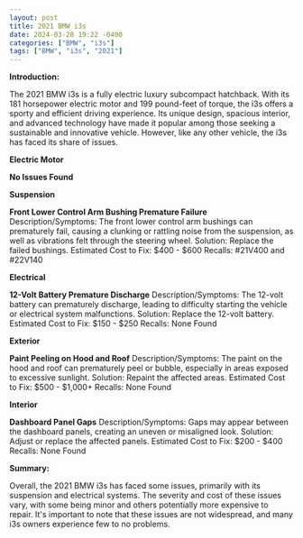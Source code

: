 ```yaml
---
layout: post
title: 2021 BMW i3s
date: 2024-03-28 19:22 -0400
categories: ["BMW", "i3s"]
tags: ["BMW", "i3s", "2021"]
---
```

**Introduction:**

The 2021 BMW i3s is a fully electric luxury subcompact hatchback. With its 181 horsepower electric motor and 199 pound-feet of torque, the i3s offers a sporty and efficient driving experience. Its unique design, spacious interior, and advanced technology have made it popular among those seeking a sustainable and innovative vehicle. However, like any other vehicle, the i3s has faced its share of issues.

**Electric Motor**

**No Issues Found**

**Suspension**

**Front Lower Control Arm Bushing Premature Failure**
Description/Symptoms: The front lower control arm bushings can prematurely fail, causing a clunking or rattling noise from the suspension, as well as vibrations felt through the steering wheel.
Solution: Replace the failed bushings.
Estimated Cost to Fix: $400 - $600
Recalls: #21V400 and #22V140

**Electrical**

**12-Volt Battery Premature Discharge**
Description/Symptoms: The 12-volt battery can prematurely discharge, leading to difficulty starting the vehicle or electrical system malfunctions.
Solution: Replace the 12-volt battery.
Estimated Cost to Fix: $150 - $250
Recalls: None Found

**Exterior**

**Paint Peeling on Hood and Roof**
Description/Symptoms: The paint on the hood and roof can prematurely peel or bubble, especially in areas exposed to excessive sunlight.
Solution: Repaint the affected areas.
Estimated Cost to Fix: $500 - $1,000+
Recalls: None Found

**Interior**

**Dashboard Panel Gaps**
Description/Symptoms: Gaps may appear between the dashboard panels, creating an uneven or misaligned look.
Solution: Adjust or replace the affected panels.
Estimated Cost to Fix: $200 - $400
Recalls: None Found

**Summary:**

Overall, the 2021 BMW i3s has faced some issues, primarily with its suspension and electrical systems. The severity and cost of these issues vary, with some being minor and others potentially more expensive to repair. It's important to note that these issues are not widespread, and many i3s owners experience few to no problems.
